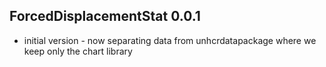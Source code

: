 ## ForcedDisplacementStat 0.0.1

  *  initial version - now separating data from unhcrdatapackage where we keep only the chart library

